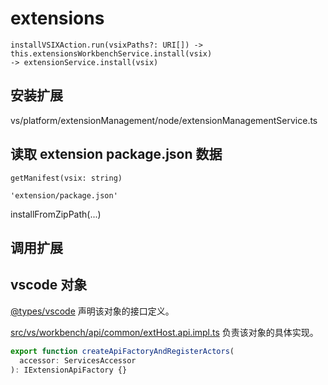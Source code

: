 # extensions

```
installVSIXAction.run(vsixPaths?: URI[]) -> this.extensionsWorkbenchService.install(vsix)
-> extensionService.install(vsix)
```

## 安装扩展

vs/platform/extensionManagement/node/extensionManagementService.ts

## 读取 extension package.json 数据

```
getManifest(vsix: string)

'extension/package.json'
```

installFromZipPath(...)

## 调用扩展

## vscode 对象

[@types/vscode](https://github.com/DefinitelyTyped/DefinitelyTyped/tree/master/types/vscode) 声明该对象的接口定义。

[src/vs/workbench/api/common/extHost.api.impl.ts](https://github.com/clovery/vscode/blob/387e2f39ebbbf50d4b488f900b2a745972764015/src/vs/workbench/api/common/extHost.api.impl.ts?_pjax=%23js-repo-pjax-container%2C%20div%5Bitemtype%3D%22http%3A%2F%2Fschema.org%2FSoftwareSourceCode%22%5D%20main%2C%20%5Bdata-pjax-container%5D#L99) 负责该对象的具体实现。

```ts
export function createApiFactoryAndRegisterActors(
  accessor: ServicesAccessor
): IExtensionApiFactory {}
```
